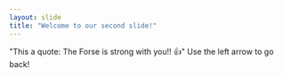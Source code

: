 ```yaml
---
layout: slide
title: "Welcome to our second slide!"
---
```

"This a quote: The Forse is strong with you!! 👍"
Use the left arrow to go back!
